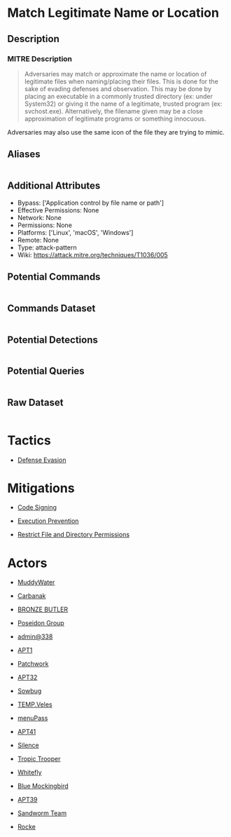 
# Match Legitimate Name or Location

## Description

### MITRE Description

> Adversaries may match or approximate the name or location of legitimate files when naming/placing their files. This is done for the sake of evading defenses and observation. This may be done by placing an executable in a commonly trusted directory (ex: under System32) or giving it the name of a legitimate, trusted program (ex: svchost.exe). Alternatively, the filename given may be a close approximation of legitimate programs or something innocuous.

Adversaries may also use the same icon of the file they are trying to mimic.

## Aliases

```

```

## Additional Attributes

* Bypass: ['Application control by file name or path']
* Effective Permissions: None
* Network: None
* Permissions: None
* Platforms: ['Linux', 'macOS', 'Windows']
* Remote: None
* Type: attack-pattern
* Wiki: https://attack.mitre.org/techniques/T1036/005

## Potential Commands

```

```

## Commands Dataset

```

```

## Potential Detections

```json

```

## Potential Queries

```json

```

## Raw Dataset

```json

```

# Tactics


* [Defense Evasion](../tactics/Defense-Evasion.md)


# Mitigations


* [Code Signing](../mitigations/Code-Signing.md)

* [Execution Prevention](../mitigations/Execution-Prevention.md)
    
* [Restrict File and Directory Permissions](../mitigations/Restrict-File-and-Directory-Permissions.md)
    

# Actors


* [MuddyWater](../actors/MuddyWater.md)

* [Carbanak](../actors/Carbanak.md)
    
* [BRONZE BUTLER](../actors/BRONZE-BUTLER.md)
    
* [Poseidon Group](../actors/Poseidon-Group.md)
    
* [admin@338](../actors/admin@338.md)
    
* [APT1](../actors/APT1.md)
    
* [Patchwork](../actors/Patchwork.md)
    
* [APT32](../actors/APT32.md)
    
* [Sowbug](../actors/Sowbug.md)
    
* [TEMP.Veles](../actors/TEMP.Veles.md)
    
* [menuPass](../actors/menuPass.md)
    
* [APT41](../actors/APT41.md)
    
* [Silence](../actors/Silence.md)
    
* [Tropic Trooper](../actors/Tropic-Trooper.md)
    
* [Whitefly](../actors/Whitefly.md)
    
* [Blue Mockingbird](../actors/Blue-Mockingbird.md)
    
* [APT39](../actors/APT39.md)
    
* [Sandworm Team](../actors/Sandworm-Team.md)
    
* [Rocke](../actors/Rocke.md)
    
